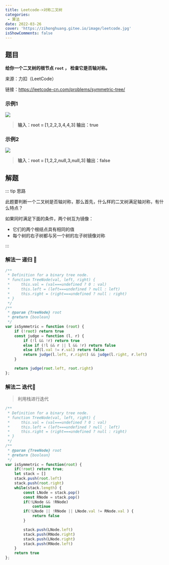 ```yaml
---
title: Leetcode->对称二叉树
categories: 
 - 算法
date: 2022-03-26
cover: 'https://zihonghuang.gitee.io/image/leetcode.jpg'
isShowComments: false
---
```


## 题目

**给你一个二叉树的根节点 `root` ， 检查它是否轴对称。**

来源：力扣（LeetCode）

链接：<https://leetcode-cn.com/problems/symmetric-tree/>

### 示例1

![](https://assets.leetcode.com/uploads/2021/02/19/symtree1.jpg)



> **输入：root = [1,2,2,3,4,4,3]
> 输出：true**

### 示例2

![](https://assets.leetcode.com/uploads/2021/02/19/symtree2.jpg)

> **输入：root = [1,2,2,null,3,null,3]
> 输出：false**

## 解题

::: tip 思路

此题要判断一个二叉树是否轴对称，那么首先，什么样的二叉树满足轴对称，有什么特点？

如果同时满足下面的条件，两个树互为镜像：

- 它们的两个根结点具有相同的值
- 每个树的右子树都与另一个树的左子树镜像对称

:::

### 解法一 递归 :ocean:

```javascript
/**
 * Definition for a binary tree node.
 * function TreeNode(val, left, right) {
 *     this.val = (val===undefined ? 0 : val)
 *     this.left = (left===undefined ? null : left)
 *     this.right = (right===undefined ? null : right)
 * }
 */
/**
 * @param {TreeNode} root
 * @return {boolean}
 */
var isSymmetric = function (root) {
    if (!root) return true
    const judge = function (l, r) {
        if (!l && !r) return true
        else if (!l && r || l && !r) return false
        else if(l.val != r.val) return false
        return judge(l.left, r.right) && judge(l.right, r.left)
    }

    return judge(root.left, root.right)
};
```

### 解法二 迭代:ocean:

> 利用栈进行迭代

```javascript
/**
 * Definition for a binary tree node.
 * function TreeNode(val, left, right) {
 *     this.val = (val===undefined ? 0 : val)
 *     this.left = (left===undefined ? null : left)
 *     this.right = (right===undefined ? null : right)
 * }
 */
/**
 * @param {TreeNode} root
 * @return {boolean}
 */
var isSymmetric = function(root) {
    if(!root) return true;
    let stack = []
    stack.push(root.left)
    stack.push(root.right)
    while(stack.length) {
        const LNode = stack.pop()
        const RNode = stack.pop()
        if(!LNode && !RNode) 
            continue
        if(!LNode || !RNode || LNode.val != RNode.val ) {
            return false
        }

        stack.push(LNode.left)
        stack.push(RNode.right)
        stack.push(LNode.right)
        stack.push(RNode.left)
    }
    return true
};

```

